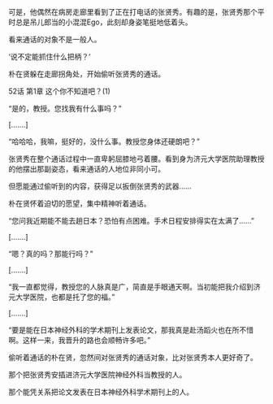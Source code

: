 可是，他偶然在病房走廊里看到了正在打电话的张贤秀。有趣的是，张贤秀那个平时总是吊儿郎当的小混混Ego，此刻却身姿笔挺地低着头。

看来通话的对象不是一般人。

‘说不定能抓住什么把柄？’

朴在贤躲在走廊拐角处，开始偷听张贤秀的通话。

52话 第1章 这个你不知道吧？(1)

“是的，教授。您找我有什么事吗？”

[…….]

“哈哈哈，我嘛，挺好的，没什么事。教授您身体还硬朗吧？”

张贤秀在整个通话过程中一直卑躬屈膝地弓着腰。看到身为济元大学医院助理教授的他摆出那副姿态，看来通话的人地位非同小可。

但愿能通过偷听到的内容，获得足以扳倒张贤秀的武器……

朴在贤怀着迫切的愿望，集中精神听着通话。

“您问我近期能不能去趟日本？恐怕有点困难。手术日程安排得实在太满了……”

[…….]

“嗯？真的吗？那能行吗？”

[…….]

“我一直都觉得，教授您的人脉真是广，简直是手眼通天啊。当初能把我介绍到济元大学医院，也都是托了您的福。”

[…….]

“要是能在日本神经外科的学术期刊上发表论文，那我真是赴汤蹈火也在所不惜啊。这样一来，我晋升的路也会顺畅许多吧。”

偷听着通话的朴在贤，忽然间对张贤秀的通话对象，比对张贤秀本人更好奇了。

那个把张贤秀安插进济元大学医院神经外科当教授的人。

那个能凭关系把论文发表在日本神经外科学术期刊上的人。